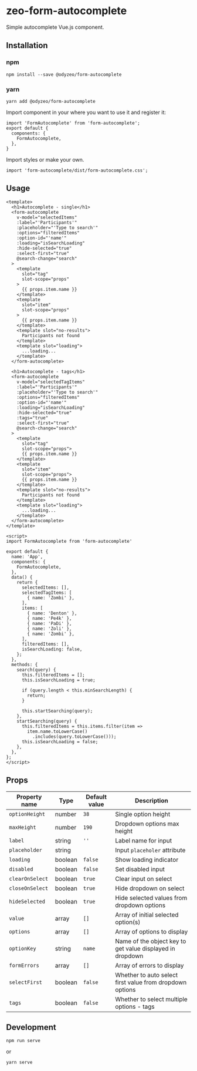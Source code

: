# zeo-form-autocomplete

Simple autocomplete Vue.js component.

## Installation

### npm

```
npm install --save @odyzeo/form-autocomplete
```

### yarn

```
yarn add @odyzeo/form-autocomplete
```

Import component in your where you want to use it and register it:

```
import 'FormAutocomplete' from 'form-autocomplete';
export default {
  components: {
    FormAutocomplete,
  },
}
```

Import styles or make your own.

```
import 'form-autocomplete/dist/form-autocomplete.css';
```

## Usage

```
<template>
  <h1>Autocomplete - single</h1>
  <form-autocomplete
    v-model="selectedItems"
    :label="'Participants'"
    :placeholder="'Type to search'"
    :options="filteredItems"
    :option-id="'name'"
    :loading="isSearchLoading"
    :hide-selected="true"
    :select-first="true"
    @search-change="search"
  >
    <template
      slot="tag"
      slot-scope="props"
    >
      {{ props.item.name }}
    </template>
    <template
      slot="item"
      slot-scope="props"
    >
      {{ props.item.name }}
    </template>
    <template slot="no-results">
      Participants not found
    </template>
    <template slot="loading">
      ...loading...
    </template>
  </form-autocomplete>
  
  <h1>Autocomplete - tags</h1>
  <form-autocomplete
    v-model="selectedTagItems"
    :label="'Participants'"
    :placeholder="'Type to search'"
    :options="filteredItems"
    :option-id="'name'"
    :loading="isSearchLoading"
    :hide-selected="true"
    :tags="true"
    :select-first="true"
    @search-change="search"
  >
    <template
      slot="tag"
      slot-scope="props">
      {{ props.item.name }}
    </template>
    <template
      slot="item"
      slot-scope="props">
      {{ props.item.name }}
    </template>
    <template slot="no-results">
      Participants not found
    </template>
    <template slot="loading">
      ...loading...
    </template>
  </form-autocomplete>
</template>
```

```
<script>
import FormAutocomplete from 'form-autocomplete'

export default {
  name: 'App',
  components: {
    FormAutocomplete,
  },
  data() {
    return {
      selectedItems: [],
      selectedTagItems: [
        { name: 'Zombi' },
      ],
      items: [
        { name: 'Denton' },
        { name: 'Pe4k' },
        { name: 'PaDi' },
        { name: 'Zoli' },
        { name: 'Zombi' },
      ],
      filteredItems: [],
      isSearchLoading: false,
    };
  },
  methods: {
    search(query) {
      this.filteredItems = [];
      this.isSearchLoading = true;

      if (query.length < this.minSearchLength) {
        return;
      }

      this.startSearching(query);
    },
    startSearching(query) {
      this.filteredItems = this.items.filter(item =>
        item.name.toLowerCase()
          .includes(query.toLowerCase()));
      this.isSearchLoading = false;
    },
  },
};
</script>
```

## Props

| Property name | Type | Default value | Description |
| ------------- | ---- | ------------- | ----------- |
| `optionHeight` | number | `38` | Single option height |
| `maxHeight` | number | `190` | Dropdown options max height |
| `label` | string | `''` | Label name for input |
| `placeholder` | string | | Input `placeholer` attribute |
| `loading` | boolean | `false` | Show loading indicator |
| `disabled` | boolean | `false` | Set disabled input |
| `clearOnSelect` | boolean | `true` | Clear input on select |
| `closeOnSelect` | boolean | `true` | Hide dropdown on select |
| `hideSelected` | boolean | `true` | Hide selected values from dropdown options |
| `value` | array | `[]` | Array of initial selected option(s) |
| `options` | array | `[]` | Array of options to display |
| `optionKey` | string | `name` | Name of the object key to get value displayed in dropdown |
| `formErrors` | array | `[]` | Array of errors to display |
| `selectFirst` | boolean | `false` | Whether to auto select first value from dropdown options |
| `tags` | boolean | `false` | Whether to select multiple options - tags |

## Development

```
npm run serve
```

or

```bash
yarn serve
```

